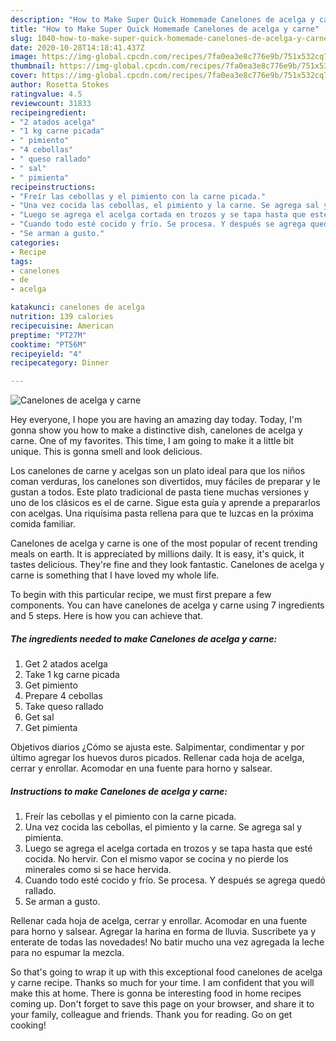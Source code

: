 ```yaml
---
description: "How to Make Super Quick Homemade Canelones de acelga y carne"
title: "How to Make Super Quick Homemade Canelones de acelga y carne"
slug: 1040-how-to-make-super-quick-homemade-canelones-de-acelga-y-carne
date: 2020-10-28T14:18:41.437Z
image: https://img-global.cpcdn.com/recipes/7fa0ea3e8c776e9b/751x532cq70/canelones-de-acelga-y-carne-foto-principal.jpg
thumbnail: https://img-global.cpcdn.com/recipes/7fa0ea3e8c776e9b/751x532cq70/canelones-de-acelga-y-carne-foto-principal.jpg
cover: https://img-global.cpcdn.com/recipes/7fa0ea3e8c776e9b/751x532cq70/canelones-de-acelga-y-carne-foto-principal.jpg
author: Rosetta Stokes
ratingvalue: 4.5
reviewcount: 31833
recipeingredient:
- "2 atados acelga"
- "1 kg carne picada"
- " pimiento"
- "4 cebollas"
- " queso rallado"
- " sal"
- " pimienta"
recipeinstructions:
- "Freír las cebollas y el pimiento con la carne picada."
- "Una vez cocida las cebollas, el pimiento y la carne. Se agrega sal y pimienta."
- "Luego se agrega el acelga cortada en trozos y se tapa hasta que esté cocida. No hervir. Con el mismo vapor se cocina y no pierde los minerales como si se hace hervida."
- "Cuando todo esté cocido y frío. Se procesa. Y después se agrega quedó rallado."
- "Se arman a gusto."
categories:
- Recipe
tags:
- canelones
- de
- acelga

katakunci: canelones de acelga 
nutrition: 139 calories
recipecuisine: American
preptime: "PT27M"
cooktime: "PT56M"
recipeyield: "4"
recipecategory: Dinner

---
```



![Canelones de acelga y carne](https://img-global.cpcdn.com/recipes/7fa0ea3e8c776e9b/751x532cq70/canelones-de-acelga-y-carne-foto-principal.jpg)

Hey everyone, I hope you are having an amazing day today. Today, I'm gonna show you how to make a distinctive dish, canelones de acelga y carne. One of my favorites. This time, I am going to make it a little bit unique. This is gonna smell and look delicious.

Los canelones de carne y acelgas son un plato ideal para que los niños coman verduras, los canelones son divertidos, muy fáciles de preparar y le gustan a todos. Este plato tradicional de pasta tiene muchas versiones y uno de los clásicos es el de carne. Sigue esta guía y aprende a prepararlos con acelgas. Una riquísima pasta rellena para que te luzcas en la próxima comida familiar.

Canelones de acelga y carne is one of the most popular of recent trending meals on earth. It is appreciated by millions daily. It is easy, it's quick, it tastes delicious. They're fine and they look fantastic. Canelones de acelga y carne is something that I have loved my whole life.


To begin with this particular recipe, we must first prepare a few components. You can have canelones de acelga y carne using 7 ingredients and 5 steps. Here is how you can achieve that.

<!--inarticleads1-->

##### The ingredients needed to make Canelones de acelga y carne:

1. Get 2 atados acelga
1. Take 1 kg carne picada
1. Get  pimiento
1. Prepare 4 cebollas
1. Take  queso rallado
1. Get  sal
1. Get  pimienta


Objetivos diarios ¿Cómo se ajusta este. Salpimentar, condimentar y por último agregar los huevos duros picados. Rellenar cada hoja de acelga, cerrar y enrollar. Acomodar en una fuente para horno y salsear. 

<!--inarticleads2-->

##### Instructions to make Canelones de acelga y carne:

1. Freír las cebollas y el pimiento con la carne picada.
1. Una vez cocida las cebollas, el pimiento y la carne. Se agrega sal y pimienta.
1. Luego se agrega el acelga cortada en trozos y se tapa hasta que esté cocida. No hervir. Con el mismo vapor se cocina y no pierde los minerales como si se hace hervida.
1. Cuando todo esté cocido y frío. Se procesa. Y después se agrega quedó rallado.
1. Se arman a gusto.


Rellenar cada hoja de acelga, cerrar y enrollar. Acomodar en una fuente para horno y salsear. Agregar la harina en forma de lluvia. Suscribete ya y enterate de todas las novedades! No batir mucho una vez agregada la leche para no espumar la mezcla. 

So that's going to wrap it up with this exceptional food canelones de acelga y carne recipe. Thanks so much for your time. I am confident that you will make this at home. There is gonna be interesting food in home recipes coming up. Don't forget to save this page on your browser, and share it to your family, colleague and friends. Thank you for reading. Go on get cooking!
